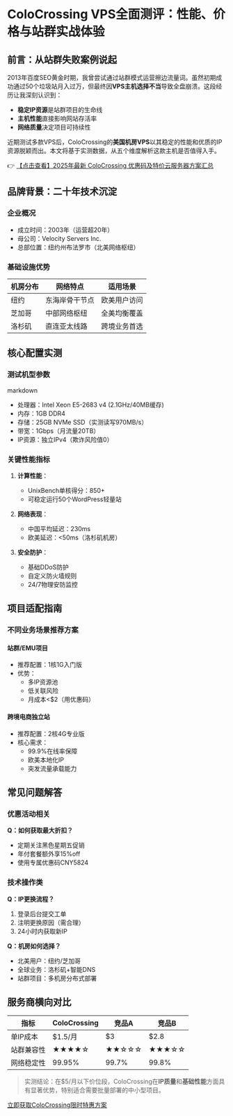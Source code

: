 # ColoCrossing VPS全面测评：性能、价格与站群实战体验

## 前言：从站群失败案例说起

2013年百度SEO黄金时期，我曾尝试通过站群模式运营擦边流量词。虽然初期成功通过50个垃圾站月入过万，但最终因**VPS主机选择不当**导致全盘崩溃。这段经历让我深刻认识到：

- **稳定IP资源**是站群项目的生命线
- **主机性能**直接影响网站存活率
- **网络质量**决定项目可持续性

近期测试多款VPS后，ColoCrossing的**美国机房VPS**以其稳定的性能和优质的IP资源脱颖而出。本文将基于实测数据，从五个维度解析这款主机是否值得入手。

👉 [【点击查看】2025年最新 ColoCrossing 优惠码及特价云服务器方案汇总](https://bit.ly/ColoCrossing)

## 品牌背景：二十年技术沉淀

### 企业概况
- 成立时间：2003年（运营超20年）
- 母公司：Velocity Servers Inc.
- 总部位置：纽约州布法罗市（北美网络枢纽）

### 基础设施优势
| 机房分布 | 网络特点 | 适用场景 |
|---------|---------|---------|
| 纽约 | 东海岸骨干节点 | 欧美用户访问 |
| 芝加哥 | 中部网络枢纽 | 全美均衡覆盖 |
| 洛杉矶 | 直连亚太线路 | 跨境业务首选 |

## 核心配置实测

### 测试机型参数
markdown
- 处理器：Intel Xeon E5-2683 v4 (2.1GHz/40MB缓存)
- 内存：1GB DDR4
- 存储：25GB NVMe SSD（实测读写970MB/s）
- 带宽：1Gbps（月流量20TB）
- IP资源：独立IPv4（欺诈风险值0）

### 关键性能指标
1. **计算性能**：
   - UnixBench单核得分：850+
   - 可稳定运行50个WordPress轻量站

2. **网络表现**：
   - 中国平均延迟：230ms
   - 欧美延迟：<50ms（洛杉矶机房）

3. **安全防护**：
   - 基础DDoS防护
   - 自定义防火墙规则
   - 24/7物理安防监控

## 项目适配指南

### 不同业务场景推荐方案
#### 站群/EMU项目
- 推荐配置：1核1G入门版
- 优势：
  - 多IP资源池
  - 低关联风险
  - 月成本<$2（用优惠码）

#### 跨境电商独立站
- 推荐配置：2核4G专业版
- 核心需求：
  - 99.9%在线率保障
  - 欧美本地化IP
  - 突发流量承载能力

## 常见问题解答

### 优惠活动相关
**Q：如何获取最大折扣？**
- 定期关注黑色星期五促销
- 年付套餐额外享15%off
- 使用专属优惠码CNY5824

### 技术操作类
**Q：IP更换流程？**
1. 登录后台提交工单
2. 注明更换原因（需合理）
3. 24小时内获取新IP

**Q：机房如何选择？**
- 北美用户：纽约/芝加哥
- 全球业务：洛杉矶+智能DNS
- 站群项目：多机房分布式部署

## 服务商横向对比

| 指标       | ColoCrossing | 竞品A | 竞品B |
|------------|-------------|-------|-------|
| 单IP成本   | $1.5/月     | $3    | $2.8  |
| 站群兼容性 | ★★★★☆       | ★★☆☆☆ | ★★★☆☆ |
| 网络稳定性 | 99.95%      | 99.7% | 99.8% |

> 实测结论：在$5/月以下价位段，ColoCrossing在**IP质量**和**基础性能**方面具有显著优势，特别适合需要批量部署的中小型项目。

[立即获取ColoCrossing限时特惠方案](https://bit.ly/ColoCrossing)
